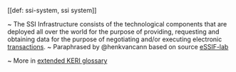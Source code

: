 [[def: ssi-system, ssi system]]

~ The SSI Infrastructure consists of the technological components that are deployed all over the world for the purpose of providing, requesting and obtaining data for the purpose of negotiating and/or executing electronic [transactions](https://essif-lab.github.io/framework/docs/terms/transaction).
~ Paraphrased by @henkvancann based on source [eSSIF-lab](https://essif-lab.github.io/framework/docs/terms/ssi-infrastructure)

~ More in <a href="https://weboftrust.github.io/WOT-terms/docs/glossary/ssi-system">extended KERI glossary</a>
